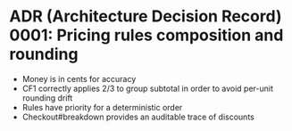 # ADR (Architecture Decision Record) 0001: Pricing rules composition and rounding

- Money is in cents for accuracy
- CF1 correctly applies 2/3 to group subtotal in order to avoid per-unit rounding drift
- Rules have priority for a deterministic order
- Checkout#breakdown provides an auditable trace of discounts
